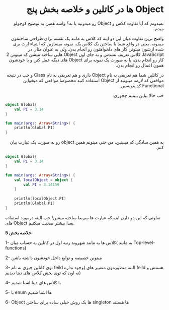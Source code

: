 <div dir="rtl">

# Object ها در کاتلین و خلاصه بخش پنج

نمیدونم که آیا تفاوت کلاس و Object رو میدونید یا نه؟ واسه همین یه توضیح کوچولو میدم.

واضح ترین تفاوت میان این دو اینه که کلاس به مانند یک نقشه برای طراحی ساختمون میمونه، یعنی در واقع شما با ساختن یک کلاس یک، نمونه میسازین که اشیاء ارث بری شده ازشون میتونن کار های دلخواهتون رو انجام بدن. ولی به عنوان مثال در JavaScript کلاس تعریف نشدس و به جای اون Object هایی ساخته میشن که میتونن 2 کار رو انجام بدن، یا به صورت یک نمونه برای Object های دیگه عمل کنن و یا خودشون همون اعمال رو انجام بدن.

در کاتلین شما هم تعریفی به نام Object داری و هم تعریفی به نام Class و خب در نتیجه مواقعی که لازمه میتونید از Object استفاده کنید مخصوصا مواقعی که میخواین Functional کد بنویسین.

خب حالا بیاین ببینیم چجوری:

</div>

```kotlin
object Global{
    val PI = 3.14
}

fun main(args: Array<String>) {
    println(Global.PI)
}
```

<div dir="rtl">

به همین سادگی که میبینین. من حتی میتونم همین object رو به صورت یک عبارت بیان کنم.

</div>

```kotlin
object Global{
    val PI = 3.14
}

fun main(args: Array<String>) {
    val localObject = object {
        val PI = 3.14159
    }
    
    println(localObject.PI)
    println(Global.PI)
}
```

تفاوتی که این دو دارن اینه که عبارت ها سریعا ساخته میشن! خب البته درمورد استفاده های Object بعدا بیشتر صحبت میکنیم.

**خلاصه بخش 5:**

1-	کلاس ها به مانند شهروند رتبه اول در کاتلین به حساب میان( به مانند Top-level-functions)

2-	میتونن خصیصه و توابع داخل خودشون داشته باشن

3-	توی کاتلین چیزی به نام feild وجود نداره( البته منظورمون متغییر های feild هستش و نه اون که توی بخش کلاس های دیتا دیدیم)

4-	با کلاس های دیتا اشنا شدیم

5-	با enum ها اشنا شدیم

6-	Object ها یک روش خیلی ساده برای ساختن singleton ها هستند

